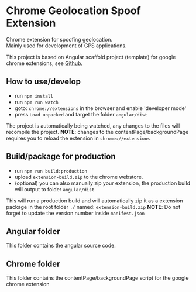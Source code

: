 # Chrome Geolocation Spoof Extension
Chrome extension for spoofing geolocation.  
Mainly used for development of GPS applications.  
  
This project is based on Angular scaffold project (template) for google chrome extensions, see [Github.](https://github.com/larscom/angular-chrome-extension)

## How to use/develop
- run `npm install`
- run `npm run watch`
- goto: `chrome://extensions` in the browser and enable 'developer mode'
- press `Load unpacked` and target the folder `angular/dist`

The project is automatically being watched, any changes to the files will recompile the project.
**NOTE**: changes to the contentPage/backgroundPage requires you to reload the extension in `chrome://extensions`

## Build/package for production
- run `npm run build:production`
- upload `extension-build.zip` to the chrome webstore.
- (optional) you can also manually zip your extension, the production build will output to folder `angular/dist`

This will run a production build and will automatically zip it as a extension package in the root folder `./` named: `extension-build.zip`
**NOTE**: Do not forget to update the version number inside `manifest.json`

## Angular folder
This folder contains the angular source code.

## Chrome folder
This folder contains the contentPage/backgroundPage script for the google chrome extension

